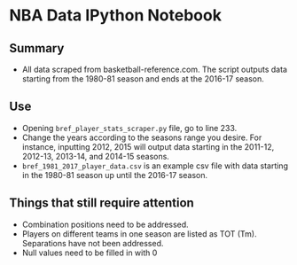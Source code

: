 # NBA Data IPython Notebook 

## Summary

* All data scraped from basketball-reference.com. The script outputs data starting from the 1980-81 season and ends at the 2016-17 season. 

## Use

* Opening `bref_player_stats_scraper.py` file, go to line 233. 
* Change the years according to the seasons range you desire. For instance, inputting 2012, 2015 will output data starting in the 2011-12, 2012-13, 2013-14, and 2014-15 seasons.
* `bref_1981_2017_player_data.csv` is an example csv file with data starting in the 1980-81 season up until the 2016-17 season.

## Things that still require attention
* Combination positions need to be addressed.
* Players on different teams in one season are listed as TOT (Tm). Separations have not been addressed.
* Null values need to be filled in with 0